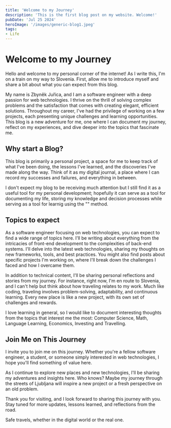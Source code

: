 ```yaml
---
title: 'Welcome to my Journey'
description: 'This is the first blog post on my website. Welcome!'
pubDate: 'Jul 25 2024'
heroImage: '/images/generic-blog1.jpeg'
tags:
- Life
---
```


# Welcome to my Journey

Hello and welcome to my personal corner of the internet! As I write this, I'm on a train on my way to Slovenia. First, allow me to introduce myself and share a bit about what you can expect from this blog.

My name is Zbyněk Juřica, and I am a software engineer with a deep passion for web technologies. I thrive on the thrill of solving complex problems and the satisfaction that comes with creating elegant, efficient solutions. Throughout my career, I've had the privilege of working on a few projects, each presenting unique challenges and learning opportunities. This blog is a new adventure for me, one where I can document my journey, reflect on my experiences, and dive deeper into the topics that fascinate me.

## Why start a Blog?

This blog is primarily a personal project, a space for me to keep track of what I've been doing, the lessons I've learned, and the discoveries I've made along the way. Think of it as my digital journal, a place where I can record my successes and failures, and everything in between.

I don't expect my blog to be receiving much attention but I still find it as a useful tool for my personal development; hopefully it can serve as a tool for documenting my life, storing my knowledge and decision processes while serving as a tool for learnig using the "" method.

## Topics to expect

As a software engineer focusing on web technologies, you can expect to find a wide range of topics here. I'll be writing about everything from the intricacies of front-end development to the complexities of back-end systems. I'll delve into the latest web technologies, sharing my thoughts on new frameworks, tools, and best practices. You might also find posts about specific projects I'm working on, where I'll break down the challenges I faced and how I overcame them.

In addition to technical content, I'll be sharing personal reflections and stories from my journey. For instance, right now, I'm en route to Slovenia, and I can't help but think about how traveling relates to my work. Much like coding, traveling involves problem-solving, adaptability, and continuous learning. Every new place is like a new project, with its own set of challenges and rewards.

I love learning in general, so I would like to document interesting thoughts from the topics that interest me the most: Computer Science, Math, Language Learning, Economics, Investing and Travelling.

## Join Me on This Journey
I invite you to join me on this journey. Whether you're a fellow software engineer, a student, or someone simply interested in web technologies, I hope you'll find something of value here.

As I continue to explore new places and new technologies, I'll be sharing my adventures and insights here. Who knows? Maybe my journey through the streets of Ljubljana will inspire a new project or a fresh perspective on an old problem.

Thank you for visiting, and I look forward to sharing this journey with you. Stay tuned for more updates, lessons learned, and reflections from the road.

Safe travels, whether in the digital world or the real one.

